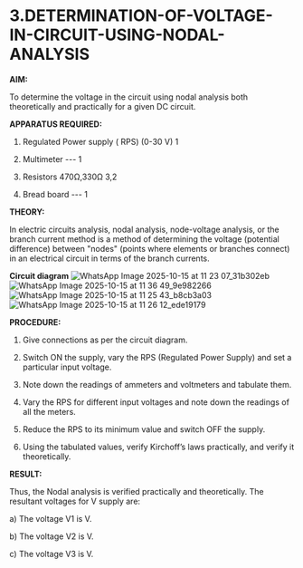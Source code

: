 # 3.DETERMINATION-OF-VOLTAGE-IN-CIRCUIT-USING-NODAL-ANALYSIS

**AIM:**

To determine the voltage in the circuit using nodal analysis both theoretically and practically for a given DC circuit.

**APPARATUS REQUIRED:**

1.	Regulated Power supply ( RPS)	(0-30 V)	1

2.	Multimeter	---	1

3.	Resistors	470Ω,330Ω	3,2

4.	Bread board	---	1

**THEORY:**

In electric circuits analysis, nodal analysis, node-voltage analysis, or the branch current method is a method of determining the voltage (potential difference) between "nodes" (points where elements or branches connect) in an electrical circuit in terms of the branch currents.

**Circuit diagram**
![WhatsApp Image 2025-10-15 at 11 23 07_31b302eb](https://github.com/user-attachments/assets/bcbb19a7-0b32-42f6-b1a1-32f65e7cb885)
![WhatsApp Image 2025-10-15 at 11 36 49_9e982266](https://github.com/user-attachments/assets/04aa9baf-7910-46e9-afda-c7b5f1b99694)
![WhatsApp Image 2025-10-15 at 11 25 43_b8cb3a03](https://github.com/user-attachments/assets/eaed858e-b01d-4baa-8279-b8b33ba0a572)
![WhatsApp Image 2025-10-15 at 11 26 12_ede19179](https://github.com/user-attachments/assets/f2f02bf7-294c-402c-b0e6-bf1027077548)


 
**PROCEDURE:**

1.	Give connections as per the circuit diagram.

2.	Switch ON the supply, vary the RPS (Regulated Power Supply) and set a particular input voltage.

3.	Note down the readings of ammeters and voltmeters and tabulate them.

4.	Vary the RPS for different input voltages and note down the readings of all the meters.

5.	Reduce the RPS to its minimum value and switch OFF the supply.

6.	Using the tabulated values, verify Kirchoff’s laws practically, and verify it theoretically.

**RESULT:**

Thus, the Nodal analysis is verified practically and theoretically. The resultant voltages for 	V supply are:

a)	The voltage V1 is	V.

b)	The voltage V2 is	V.

c)	The voltage V3 is	V.


